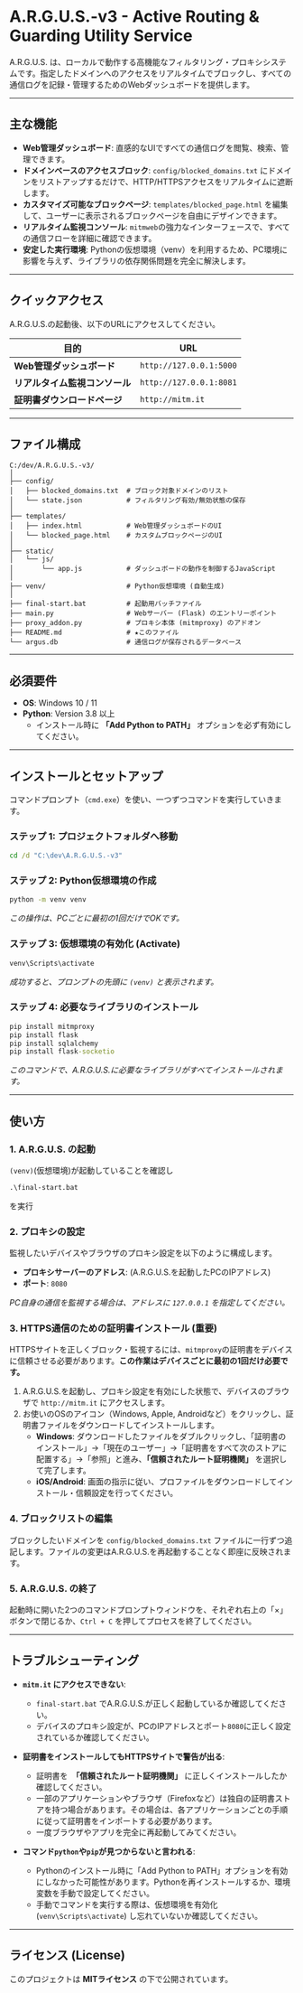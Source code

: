 # A.R.G.U.S.-v3 - Active Routing & Guarding Utility Service

A.R.G.U.S. は、ローカルで動作する高機能なフィルタリング・プロキシシステムです。指定したドメインへのアクセスをリアルタイムでブロックし、すべての通信ログを記録・管理するためのWebダッシュボードを提供します。

---

## 主な機能

-   **Web管理ダッシュボード**: 直感的なUIですべての通信ログを閲覧、検索、管理できます。
-   **ドメインベースのアクセスブロック**: `config/blocked_domains.txt` にドメインをリストアップするだけで、HTTP/HTTPSアクセスをリアルタイムに遮断します。
-   **カスタマイズ可能なブロックページ**: `templates/blocked_page.html` を編集して、ユーザーに表示されるブロックページを自由にデザインできます。
-   **リアルタイム監視コンソール**: `mitmweb`の強力なインターフェースで、すべての通信フローを詳細に確認できます。
-   **安定した実行環境**: Pythonの仮想環境（venv）を利用するため、PC環境に影響を与えず、ライブラリの依存関係問題を完全に解決します。

---

## クイックアクセス

A.R.G.U.S.の起動後、以下のURLにアクセスしてください。

| 目的                  | URL                               |
| --------------------- | --------------------------------- |
| **Web管理ダッシュボード** | `http://127.0.0.1:5000`           |
| **リアルタイム監視コンソール** | `http://127.0.0.1:8081`           |
| **証明書ダウンロードページ** | `http://mitm.it`                  |

---

## ファイル構成

````
C:/dev/A.R.G.U.S.-v3/
│
├── config/
│   ├── blocked_domains.txt  # ブロック対象ドメインのリスト
│   └── state.json           # フィルタリング有効/無効状態の保存
│
├── templates/
│   ├── index.html           # Web管理ダッシュボードのUI
│   └── blocked_page.html    # カスタムブロックページのUI
│
├── static/
│   └── js/
│       └── app.js           # ダッシュボードの動作を制御するJavaScript
│
├── venv/                    # Python仮想環境 (自動生成)
│
├── final-start.bat          # 起動用バッチファイル
├── main.py                  # Webサーバー (Flask) のエントリーポイント
├── proxy_addon.py           # プロキシ本体 (mitmproxy) のアドオン
├── README.md                # ★このファイル
└── argus.db                 # 通信ログが保存されるデータベース
````
---

## 必須要件

-   **OS**: Windows 10 / 11
-   **Python**: Version 3.8 以上
    -   インストール時に **「Add Python to PATH」** オプションを必ず有効にしてください。

---

## インストールとセットアップ

コマンドプロンプト（`cmd.exe`）を使い、一つずつコマンドを実行していきます。

### ステップ 1: プロジェクトフォルダへ移動

```cmd
cd /d "C:\dev\A.R.G.U.S.-v3"
```

### ステップ 2: Python仮想環境の作成

```cmd
python -m venv venv
```
*この操作は、PCごとに最初の1回だけでOKです。*

### ステップ 3: 仮想環境の有効化 (Activate)

```cmd
venv\Scripts\activate
```
*成功すると、プロンプトの先頭に `(venv)` と表示されます。*

### ステップ 4: 必要なライブラリのインストール

```cmd
pip install mitmproxy
pip install flask
pip install sqlalchemy
pip install flask-socketio 
```
*このコマンドで、A.R.G.U.S.に必要なライブラリがすべてインストールされます。*

---

## 使い方

### 1. A.R.G.U.S. の起動

`(venv)`(仮想環境)が起動していることを確認し
````cmd
.\final-start.bat
````
を実行 

### 2. プロキシの設定

監視したいデバイスやブラウザのプロキシ設定を以下のように構成します。

-   **プロキシサーバーのアドレス**: (A.R.G.U.S.を起動したPCのIPアドレス)
-   **ポート**: `8080`

*PC自身の通信を監視する場合は、アドレスに `127.0.0.1` を指定してください。*

### 3. HTTPS通信のための証明書インストール (重要)

HTTPSサイトを正しくブロック・監視するには、`mitmproxy`の証明書をデバイスに信頼させる必要があります。**この作業はデバイスごとに最初の1回だけ必要です。**

1.  A.R.G.U.S.を起動し、プロキシ設定を有効にした状態で、デバイスのブラウザで `http://mitm.it` にアクセスします。
2.  お使いのOSのアイコン（Windows, Apple, Androidなど）をクリックし、証明書ファイルをダウンロードしてインストールします。
    -   **Windows**: ダウンロードしたファイルをダブルクリックし、「証明書のインストール」→「現在のユーザー」→「証明書をすべて次のストアに配置する」→「参照」と進み、**「信頼されたルート証明機関」** を選択して完了します。
    -   **iOS/Android**: 画面の指示に従い、プロファイルをダウンロードしてインストール・信頼設定を行ってください。

### 4. ブロックリストの編集

ブロックしたいドメインを `config/blocked_domains.txt` ファイルに一行ずつ追記します。ファイルの変更はA.R.G.U.S.を再起動することなく即座に反映されます。

### 5. A.R.G.U.S. の終了

起動時に開いた2つのコマンドプロンプトウィンドウを、それぞれ右上の「×」ボタンで閉じるか、`Ctrl + C` を押してプロセスを終了してください。

---

## トラブルシューティング

-   **`mitm.it` にアクセスできない**:
    -   `final-start.bat` でA.R.G.U.S.が正しく起動しているか確認してください。
    -   デバイスのプロキシ設定が、PCのIPアドレスとポート`8080`に正しく設定されているか確認してください。

-   **証明書をインストールしてもHTTPSサイトで警告が出る**:
    -   証明書を　**「信頼されたルート証明機関」** に正しくインストールしたか確認してください。
    -   一部のアプリケーションやブラウザ（Firefoxなど）は独自の証明書ストアを持つ場合があります。その場合は、各アプリケーションごとの手順に従って証明書をインポートする必要があります。
    -   一度ブラウザやアプリを完全に再起動してみてください。

-   **コマンド`python`や`pip`が見つからないと言われる**:
    -   Pythonのインストール時に「Add Python to PATH」オプションを有効にしなかった可能性があります。Pythonを再インストールするか、環境変数を手動で設定してください。
    -   手動でコマンドを実行する際は、仮想環境を有効化 (`venv\Scripts\activate`) し忘れていないか確認してください。

---

## ライセンス (License)

このプロジェクトは **MITライセンス** の下で公開されています。
